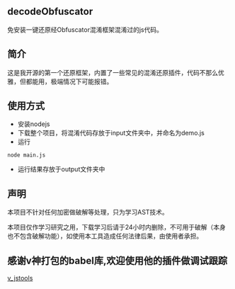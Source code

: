 ## decodeObfuscator

免安装一键还原经Obfuscator混淆框架混淆过的js代码。

## 简介

这是我开源的第一个还原框架，内置了一些常见的混淆还原插件，代码不那么优雅，但都能用，极端情况下可能报错。

## 使用方式

+ 安装nodejs
+ 下载整个项目，将混淆代码存放于input文件夹中，并命名为demo.js
+ 运行
```shell
node main.js
```
+ 运行结果存放于output文件夹中


## 声明

本项目不针对任何加密做破解等处理，只为学习AST技术。

本项目仅作学习研究之用，下载学习后请于24小时内删除，不可用于破解（本身也不包含破解功能），如使用本工具造成任何法律后果，由使用者承担。

## 感谢v神打包的babel库,欢迎使用他的插件做调试跟踪

[v_jstools](https://github.com/cilame/v_jstools)



